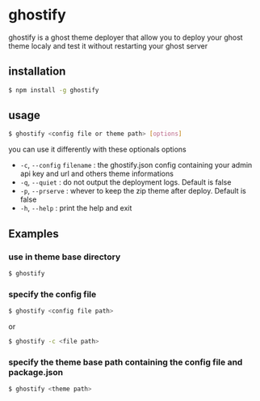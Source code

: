 # ghostify
ghostify is a ghost theme deployer that allow you to deploy your ghost theme localy and test it without restarting your ghost server

## installation
```sh
$ npm install -g ghostify
```
## usage
```sh
$ ghostify <config file or theme path> [options]
```
you can use it differently with these optionals options
* `-c`, `--config` `filename` : the ghostify.json config containing your admin api key and url and others theme informations
* `-q`, `--quiet` : do not output the deployment logs. Default is false
* `-p`, `--prserve` : whever to keep the zip theme after deploy. Default is false
* `-h`, `--help` : print the help and exit

## Examples
### use in theme base directory
```sh
$ ghostify
```
### specify the config file
```sh
$ ghostify <config file path>
```
or
```sh
$ ghostify -c <file path>
```
### specify the theme base path containing the config file and package.json
```sh
$ ghostify <theme path>
```
